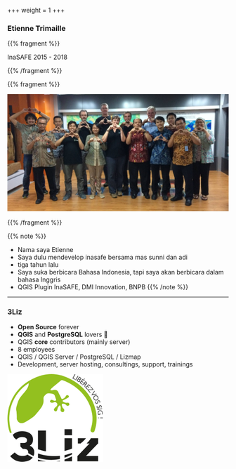 +++
weight = 1
+++

### Etienne Trimaille

{{% fragment %}}

InaSAFE 2015 - 2018

{{% /fragment %}}

{{% fragment %}}

![InaSAFE](/bnpb.jpg)

{{% /fragment %}}

{{% note %}}
- Nama saya Etienne
- Saya dulu mendevelop inasafe bersama mas sunni dan adi
- tiga tahun lalu
- Saya suka berbicara Bahasa Indonesia, tapi saya akan berbicara dalam bahasa Inggris
- QGIS Plugin InaSAFE, DMI Innovation, BNPB
{{% /note %}}

---

### 3Liz

* **Open Source** forever
* **QGIS** and **PostgreSQL** lovers 🐘
* QGIS **core** contributors (mainly server)
* 8 employees
* QGIS / QGIS Server / PostgreSQL / Lizmap
* Development, server hosting, consultings, support, trainings

![Logo 3liz](logo_3liz_small.png)
